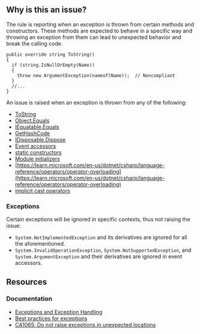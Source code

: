 ## Why is this an issue?

The rule is reporting when an exception is thrown from certain methods and constructors. These methods are expected to behave in a specific way and
throwing an exception from them can lead to unexpected behavior and break the calling code.

    public override string ToString()
    {
      if (string.IsNullOrEmpty(Name))
      {
        throw new ArgumentException(nameof(Name));  // Noncompliant
      }
      //...
    }

An issue is raised when an exception is thrown from any of the following:

-  [ToString](https://learn.microsoft.com/en-us/dotnet/api/system.object.tostring)
-  [Object.Equals](https://learn.microsoft.com/en-us/dotnet/api/system.object.equals)
-  [IEquatable.Equals](https://learn.microsoft.com/en-us/dotnet/api/system.iequatable-1.equals)
-  [GetHashCode](https://learn.microsoft.com/en-us/dotnet/api/system.object.gethashcode)
-  [IDisposable.Dispose](https://learn.microsoft.com/en-us/dotnet/api/system.idisposable.dispose)
-  [Event accessors](https://learn.microsoft.com/en-us/dotnet/csharp/programming-guide/events/how-to-implement-custom-event-accessors)
-  [static constructors](https://learn.microsoft.com/en-us/dotnet/csharp/programming-guide/classes-and-structs/static-constructors)
-  [Module initializers](https://learn.microsoft.com/en-us/dotnet/csharp/language-reference/proposals/csharp-9.0/module-initializers)
-  [https://learn.microsoft.com/en-us/dotnet/csharp/language-reference/operators/operator-overloading](https://learn.microsoft.com/en-us/dotnet/csharp/language-reference/operators/operator-overloading)
-  [implicit cast
  operators](https://learn.microsoft.com/en-us/dotnet/csharp/language-reference/operators/user-defined-conversion-operators)

### Exceptions

Certain exceptions will be ignored in specific contexts, thus not raising the issue:

-  `System.NotImplementedException` and its derivatives are ignored for all the aforementioned.
-  `System.InvalidOperationException`, `System.NotSupportedException`, and `System.ArgumentException` and their
  derivatives are ignored in event accessors.

## Resources

### Documentation

-  [Exceptions and Exception Handling](https://learn.microsoft.com/en-us/dotnet/csharp/fundamentals/exceptions/)
-  [Best practices for exceptions](https://learn.microsoft.com/en-us/dotnet/standard/exceptions/best-practices-for-exceptions)
-  [CA1065: Do not raise exceptions in
  unexpected locations](https://learn.microsoft.com/en-us/dotnet/fundamentals/code-analysis/quality-rules/ca1065)